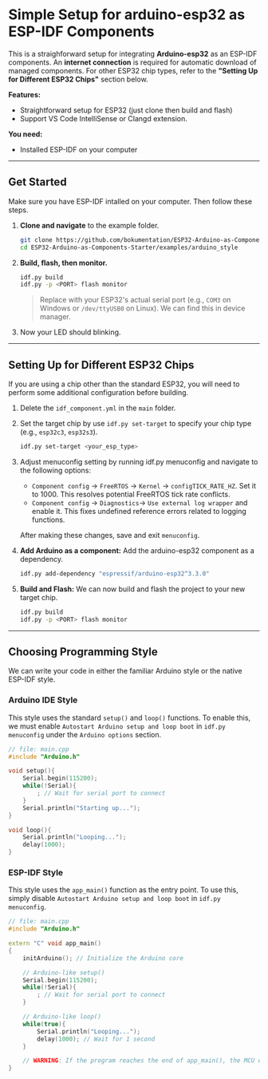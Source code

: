 # Simple Setup for arduino-esp32 as ESP-IDF Components

This is a straighforward setup for integrating **Arduino-esp32** as an ESP-IDF components. An **internet connection** is required for automatic download of managed components. For other ESP32 chip types, refer to the **"Setting Up for Different ESP32 Chips"** section below.

**Features:**
- Straightforward setup for ESP32 (just clone then build and flash)
- Support VS Code IntelliSense or Clangd extension.

**You need:**
- Installed ESP-IDF on your computer

---
## Get Started
Make sure you have ESP-IDF intalled on your computer. Then follow these steps.
1. **Clone and navigate** to the example folder.
    ```bash
    git clone https://github.com/bokumentation/ESP32-Arduino-as-Components-Starter.git
    cd ESP32-Arduino-as-Components-Starter/examples/arduino_style
    ```
2. **Build, flash, then monitor.**
    ```bash
    idf.py build
    idf.py -p <PORT> flash monitor
    ```
    >
    > Replace <PORT> with your ESP32's actual serial port (e.g., `COM3` on Windows or `/dev/ttyUSB0` on Linux). We can find this in device manager.
3. Now your LED should blinking.

---
## Setting Up for Different ESP32 Chips
If you are using a chip other than the standard ESP32, you will need to perform some additional configuration before building.
1. Delete the `idf_component.yml` in the `main` folder.
2. Set the target chip by use `idf.py set-target` to specify your chip type (e.g., `esp32c3`, `esp32s3`).
    ```bash
    idf.py set-target <your_esp_type>
    ```
3. Adjust menuconfig setting by running idf.py menuconfig and navigate to the following options:
    - `Component config` -> `FreeRTOS` -> `Kernel` -> `configTICK_RATE_HZ`. Set it to 1000. This resolves potential FreeRTOS tick rate conflicts.
    - `Component config` -> `Diagnostics`-> `Use external log wrapper` and enable it. This fixes undefined reference errors related to logging functions.

    After making these changes, save and exit `menuconfig`.

4. **Add Arduino as a component:** Add the arduino-esp32 component as a dependency.
    ```bash
    idf.py add-dependency "espressif/arduino-esp32^3.3.0"
    ```
5. **Build and Flash:** We can now build and flash the project to your new target chip.
    ```bash
    idf.py build
    idf.py -p <PORT> flash monitor
    ```

---
## Choosing Programming Style

We can write your code in either the familiar Arduino style or the native ESP-IDF style.

### Arduino IDE Style
This style uses the standard `setup()` and `loop()` functions. To enable this, we must enable `Autostart Arduino setup and loop boot` in `idf.py menuconfig` under the `Arduino options` section.

```cpp
// file: main.cpp
#include "Arduino.h"

void setup(){
    Serial.begin(115200);
    while(!Serial){
        ; // Wait for serial port to connect
    }
    Serial.println("Starting up...");
}

void loop(){
    Serial.println("Looping...");
    delay(1000);
}
```


### ESP-IDF Style
This style uses the `app_main()` function as the entry point. To use this, simply disable `Autostart Arduino setup and loop boot` in `idf.py menuconfig`.
```cpp
// file: main.cpp
#include "Arduino.h"

extern "C" void app_main()
{
    initArduino(); // Initialize the Arduino core

    // Arduino-like setup()
    Serial.begin(115200);
    while(!Serial){
        ; // Wait for serial port to connect
    }

    // Arduino-like loop()
    while(true){
        Serial.println("Looping...");
        delay(1000); // Wait for 1 second
    }

    // WARNING: If the program reaches the end of app_main(), the MCU will restart.
}
```